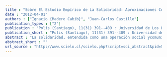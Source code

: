 ```yaml
---
title : "Sobre El Estudio Empírico de La Solidaridad: Aproximaciones Conceptuales y Metodológicas"
date : "2012-04-01"
authors : ["Ignacio {Madero Cabib}", "Juan-Carlos Castillo"]
publication_types : ["2"]
publication : "Polis (Santiago), 11(31) 391--409 : Universidad de Los Lagos. Centro de Estudios del Desarrollo Regional y Políticas Públicas - CEDER https://doi.org/10.4067/S0718-65682012000100021"
publication_short : "Polis (Santiago), 11(31) 391--409 : Universidad de Los Lagos. Centro de Estudios del Desarrollo Regional y Políticas Públicas - CEDER https://doi.org/10.4067/S0718-65682012000100021"
abstract : "La solidaridad, entendida como una operación social ycomunicativa destinada a mantener la cohesión de las personas en el marco de lasociedad moderna, pone en evidencia la permanencia de un orden social estratificadoque produce exclusión de ciertos derechos sociales. El presente artículo, intentadiscutir más a fondo esta definición ofreciendo un análisis empírico ymultidimensional de las conductas solidarias en Chile. Mediante análisis bivariados y de MANOVA de los datos de la Encuesta de solidaridad 2010 (N=1389) generada por el centro de medición MIDE UC de la Pontificia Universidad Católica,llegamos a la conclusión que existen ciertas variables del esquema de estratificación social que en la actualidad predicen y direccionan la orientación de la solidaridad en Chile. Esto sugiere que la solidaridad no solamente responde a unaesquematización estratificada de la sociedad moderna, sino además agrega quediferentes ejes de estratificación social influencian las dimensiones de la solidaridad."
abstract_short : ""
url_source : "http://www.scielo.cl/scielo.php?script=sci_abstract&pid=S0718-65682012000100021&lng=es&nrm=iso&tlng=es"
---
```


